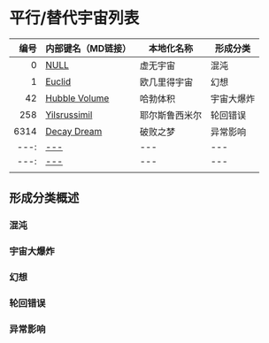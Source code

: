 # 平行/替代宇宙列表

|   编号 | 内部键名（MD链接）                             | 本地化名称   | 形成分类  |
| ---: | -------------------------------------- | ------- | ----- |
|    0 | [NULL]()                               | 虚无宇宙    | 混沌    |
|    1 | [Euclid](Euclid/-main.md)              | 欧几里得宇宙  | 幻想    |
|   42 | [Hubble Volume](HubbleVolume/-main.md) | 哈勃体积    | 宇宙大爆炸 |
|  258 | [Yilsrussimil]()                       | 耶尔斯鲁西米尔 | 轮回错误  |
| 6314 | [Decay Dream](DecayDream/-main.md)     | 破败之梦    | 异常影响  |
| ---: | [---]()                                | ---     | ---   |
| ---: | [---]()                                | ---     | ---   |
|      |                                        |         |       |

## 形成分类概述

### 混沌

### 宇宙大爆炸

### 幻想

### 轮回错误

### 异常影响


<!-- 想要什么名字的宇宙自己在下面挑，但是这些宇宙的编号取值已经被确定 -->
<!-- 编号超过 258 的宇宙请自行取名 -->

<!--
|2|[Hilbert Dimension]()|
|3|[Calypso]()|
|4|[Hesperius Dimension]()|
|5|[Hyades]()|
|6|[Ickjamatew]()|
|7|[Budullangr]()|
|8|[Kikolgallr]()|
|9|[Eltiensleen]()|
|10|[Eissentam]()|
|11|[Elkupalos]()|
|12|[Aptarkaba]()|
|13|[Ontiniangp]()|
|14|[Odiwagiri]()|
|15|[Ogtialabi]()|
|16|[Muhacksonto]()|
|17|[Hitonskyer]()|
|18|[Rerasmutul]()|
|19|[Isdoraijung]()|
|20|[Doctinawyra]()|
|21|[Loychazinq]()|
|22|[Zukasizawa]()|
|23|[Ekwathore]()|
|24|[Yeberhahne]()|
|25|[Twerbetek]()|
|26|[Sivarates]()|
|27|[Eajerandal]()|
|28|[Aldukesci]()|
|29|[Wotyarogii]()|
|30|[Sudzerbal]()|
|31|[Maupenzhay]()|
|32|[Sugueziume]()|
|33|[Brogoweldian]()|
|34|[Ehbogdenbu]()|
|35|[Ijsenufryos]()|
|36|[Nipikulha]()|
|37|[Autsurabin]()|
|38|[Lusontrygiamh]()|
|39|[Rewmanawa]()|
|40|[Ethiophodhe]()|
|41|[Urastrykle]()|
|43|[Oniijialdu]()|
|44|[Wucetosucc]()|
|45|[Ebyeloof]()|
|46|[Odyavanta]()|
|47|[Milekistri]()|
|48|[Waferganh]()|
|49|[Agnusopwit]()|
|50|[Teyaypilny]()|
|51|[Zalienkosm]()|
|52|[Ladgudiraf]()|
|53|[Mushonponte]()|
|54|[Amsentisz]()|
|55|[Fladiselm]()|
|56|[Laanawemb]()|
|57|[Ilkerloor]()|
|58|[Davanossi]()|
|59|[Ploehrliou]()|
|60|[Corpinyaya]()|
|61|[Leckandmeram]()|
|62|[Quulngais]()|
|63|[Nokokipsechl]()|
|64|[Rinblodesa]()|
|65|[Loydporpen]()|
|66|[Ibtrevskip]()|
|67|[Elkowaldb]()|
|68|[Heholhofsko]()|
|69|[Yebrilowisod]()|
|70|[Husalvangewi]()|
|71|[Ovna'uesed]()|
|72|[Bahibusey]()|
|73|[Nuybeliaure]()|
|74|[Doshawchuc]()|
|75|[Ruckinarkh]()|
|76|[Thorettac]()|
|77|[Nuponoparau]()|
|78|[Moglaschil]()|
|79|[Uiweupose]()|
|80|[Nasmilete]()|
|81|[Ekdaluskin]()|
|82|[Hakapanasy]()|
|83|[Dimonimba]()|
|84|[Cajaccari]()|
|85|[Olonerovo]()|
|86|[Umlanswick]()|
|87|[Henayliszm]()|
|88|[Utzenmate]()|
|89|[Umirpaiya]()|
|90|[Paholiang]()|
|91|[Iaereznika]()|
|92|[Yudukagath]()|
|93|[Boealalosnj]()|
|94|[Yaevarcko]()|
|95|[Coellosipp]()|
|96|[Wayndohalou]()|
|97|[Smoduraykl]()|
|98|[Apmaneessu]()|
|99|[Hicanpaav]()|
|100|[Akvasanta]()|
|101|[Tuychelisaor]()|
|102|[Rivskimbe]()|
|103|[Daksanquix]()|
|104|[Kissonlin]()|
|105|[Aediabiel]()|
|106|[Ulosaginyik]()|
|107|[Roclaytonycar]()|
|108|[Kichiaroa]()|
|109|[Irceauffey]()|
|110|[Nudquathsenfe]()|
|111|[Getaizakaal]()|
|112|[Hansolmien]()|
|113|[Bloytisagra]()|
|114|[Ladsenlay]()|
|115|[Luyugoslasr]()|
|116|[Ubredhatk]()|
|117|[Cidoniana]()|
|118|[Jasinessa]()|
|119|[Torweierf]()|
|120|[Saffneckm]()|
|121|[Thnistner]()|
|122|[Dotusingg]()|
|123|[Luleukous]()|
|124|[Jelmandan]()|
|125|[Otimanaso]()|
|126|[Enjaxusanto]()|
|127|[Sezviktorew]()|
|128|[Zikehpm]()|
|129|[Bephembah]()|
|130|[Broomerrai]()|
|131|[Meximicka]()|
|132|[Venessika]()|
|133|[Gaiteseling]()|
|134|[Zosakasiro]()|
|135|[Drajayanes]()|
|136|[Ooibekuar]()|
|137|[Urckiansi]()|
|138|[Dozivadido]()|
|139|[Emiekereks]()|
|140|[Meykinunukur]()|
|141|[Kimycuristh]()|
|142|[Roansfien]()|
|143|[Isgarmeso]()|
|144|[Daitibeli]()|
|145|[Gucuttarik]()|
|146|[Enlaythie]()|
|147|[Drewweste]()|
|148|[Akbulkabi]()|
|149|[Homskiw]()|
|150|[Zavainlani]()|
|151|[Jewijkmas]()|
|152|[Itlhotagra]()|
|153|[Podalicess]()|
|154|[Hiviusauer]()|
|155|[Halsebenk]()|
|156|[Puikitoac]()|
|157|[Gaybakuaria]()|
|158|[Grbodubhe]()|
|159|[Rycempler]()|
|160|[Indjalala]()|
|161|[Fontenikk]()|
|162|[Pasycihelwhee]()|
|163|[Ikbaksmit]()|
|164|[Telicianses]()|
|165|[Oyleyzhan]()|
|166|[Uagerosat]()|
|167|[Impoxectin]()|
|168|[Twoodmand]()|
|169|[Hilfsesorbs]()|
|170|[Ezdaranit]()|
|171|[Wiensanshe]()|
|172|[Ewheelonc]()|
|173|[Litzmantufa]()|
|174|[Emarmatosi]()|
|175|[Mufimbomacvi]()|
|176|[Wongquarum]()|
|177|[Hapirajua]()|
|178|[Igbinduina]()|
|179|[Wepaitvas]()|
|180|[Sthatigudi]()|
|181|[Yekathsebehn]()|
|182|[Ebedeagurst]()|
|183|[Nolisonia]()|
|184|[Ulexovitab]()|
|185|[Iodhinxois]()|
|186|[Irroswitzs]()|
|187|[Bifredait]()|
|188|[Beiraghedwe]()|
|189|[Yeonatlak]()|
|190|[Cugnatachh]()|
|191|[Nozoryenki]()|
|192|[Ebralduri]()|
|193|[Evcickcandj]()|
|194|[Ziybosswin]()|
|195|[Heperclait]()|
|196|[Sugiuniam]()|
|197|[Aaseertush]()|
|198|[Uglyestemaa]()|
|199|[Horeroedsh]()|
|200|[Drundemiso]()|
|201|[Ityanianat]()|
|202|[Purneyrine]()|
|203|[Dokiessmat]()|
|204|[Nupiacheh]()|
|205|[Dihewsonj]()|
|206|[Rudrailhik]()|
|207|[Tweretnort]()|
|208|[Snatreetze]()|
|209|[Iwundaracos]()|
|210|[Digarlewena]()|
|211|[Erquagsta]()|
|212|[Logovoloin]()|
|213|[Boyaghosganh]()|
|214|[Kuolungau]()|
|215|[Pehneldept]()|
|216|[Yevettiiqidcon]()|
|217|[Sahliacabru]()|
|218|[Noggalterpor]()|
|219|[Chmageaki]()|
|220|[Veticueca]()|
|221|[Vittesbursul]()|
|222|[Nootanore]()|
|223|[Innebdjerah]()|
|224|[Kisvarcini]()|
|225|[Cuzcogipper]()|
|226|[Pamanhermonsu]()|
|227|[Brotoghek]()|
|228|[Mibittara]()|
|229|[Huruahili]()|
|230|[Raldwicarn]()|
|231|[Ezdartlic]()|
|232|[Badesclema]()|
|233|[Isenkeyan]()|
|234|[Iadoitesu]()|
|235|[Yagrovoisi]()|
|236|[Ewcomechio]()|
|237|[Inunnunnoda]()|
|238|[Dischiutun]()|
|239|[Yuwarugha]()|
|240|[Ialmendra]()|
|241|[Reponudrle]()|
|242|[Rinjanagrbo]()|
|243|[Zeziceloh]()|
|244|[Oeileutasc]()|
|245|[Zicniijinis]()|
|246|[Dugnowarilda]()|
|247|[Neuxoisan]()|
|248|[Ilmenhorn]()|
|249|[Rukwatsuku]()|
|250|[Nepitzaspru]()|
|251|[Chcehoemig]()|
|252|[Haffneyrin]()|
|253|[Uliciawai]()|
|254|[Tuhgrespod]()|
|255|[Iousongola]()|
|256|[Odyalutai]()|
|257|[Xobeurindj]()|
-->